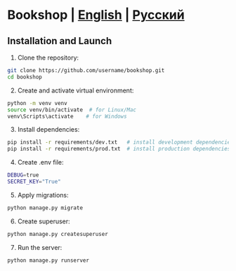 # Bookshop | [English](README.md) | [Русский](README.ru.md)

## Installation and Launch

1. Clone the repository:
```bash
git clone https://github.com/username/bookshop.git
cd bookshop
```

2. Create and activate virtual environment:
```bash
python -m venv venv
source venv/bin/activate  # for Linux/Mac
venv\Scripts\activate    # for Windows
```

3. Install dependencies:
```bash
pip install -r requirements/dev.txt   # install development dependencies
pip install -r requirements/prod.txt  # install production dependencies
```

4. Create .env file:
```bash
DEBUG=true
SECRET_KEY="True"
```

5. Apply migrations:
```bash
python manage.py migrate
```

6. Create superuser:
```bash
python manage.py createsuperuser
```

7. Run the server:
```bash
python manage.py runserver
```